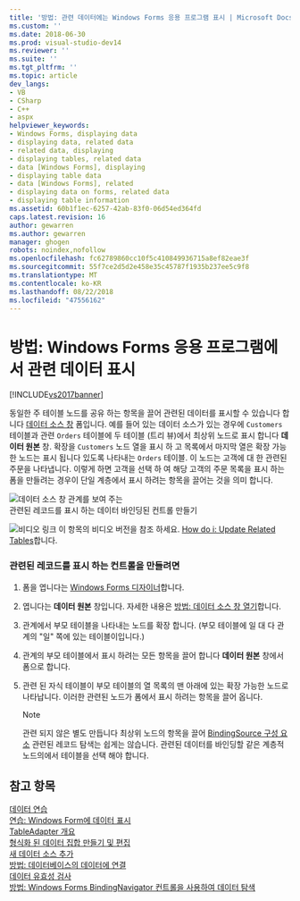 ```yaml
---
title: '방법: 관련 데이터에는 Windows Forms 응용 프로그램 표시 | Microsoft Docs'
ms.custom: ''
ms.date: 2018-06-30
ms.prod: visual-studio-dev14
ms.reviewer: ''
ms.suite: ''
ms.tgt_pltfrm: ''
ms.topic: article
dev_langs:
- VB
- CSharp
- C++
- aspx
helpviewer_keywords:
- Windows Forms, displaying data
- displaying data, related data
- related data, displaying
- displaying tables, related data
- data [Windows Forms], displaying
- displaying table data
- data [Windows Forms], related
- displaying data on forms, related data
- displaying table information
ms.assetid: 60b1f1ec-6257-42ab-83f0-06d54ed364fd
caps.latest.revision: 16
author: gewarren
ms.author: gewarren
manager: ghogen
robots: noindex,nofollow
ms.openlocfilehash: fc62789860cc10f5c410849936715a8ef82eae3f
ms.sourcegitcommit: 55f7ce2d5d2e458e35c45787f1935b237ee5c9f8
ms.translationtype: MT
ms.contentlocale: ko-KR
ms.lasthandoff: 08/22/2018
ms.locfileid: "47556162"
---
```

# <a name="how-to-display-related-data-in-a-windows-forms-application"></a>방법: Windows Forms 응용 프로그램에서 관련 데이터 표시
[!INCLUDE[vs2017banner](../includes/vs2017banner.md)]

동일한 주 테이블 노드를 공유 하는 항목을 끌어 관련된 데이터를 표시할 수 있습니다 합니다 [데이터 소스 창](http://msdn.microsoft.com/library/0d20f699-cc95-45b3-8ecb-c7edf1f67992) 폼입니다. 예를 들어 있는 데이터 소스가 있는 경우에 `Customers` 테이블과 관련 `Orders` 테이블에 두 테이블 (트리 뷰)에서 최상위 노드로 표시 합니다 **데이터 원본** 창. 확장을 `Customers` 노드 열을 표시 하 고 목록에서 마지막 열은 확장 가능한 노드는 표시 됩니다 있도록 나타내는 `Orders` 테이블. 이 노드는 고객에 대 한 관련된 주문을 나타냅니다. 이렇게 하면 고객을 선택 하 여 해당 고객의 주문 목록을 표시 하는 폼을 만들려는 경우이 단일 계층에서 표시 하려는 항목을 끌어는 것을 의미 합니다.  
  
 ![데이터 소스 창 관계를 보여 주는](../data-tools/media/datasources2.gif "DataSources2")  
관련된 레코드를 표시 하는 데이터 바인딩된 컨트롤 만들기  
  
 ![비디오 링크](../data-tools/media/playvideo.gif "PlayVideo") 이 항목의 비디오 버전을 참조 하세요. [How do i: Update Related Tables](http://go.microsoft.com/fwlink/?LinkId=143527)합니다.  
  
### <a name="to-create-controls-that-display-related-records"></a>관련된 레코드를 표시 하는 컨트롤을 만들려면  
  
1.  폼을 엽니다는 [Windows Forms 디자이너](http://msdn.microsoft.com/en-us/3c3d61f8-f36c-4d41-b9c3-398376fabb15)합니다.  
  
2.  엽니다는 **데이터 원본** 창입니다. 자세한 내용은 [방법: 데이터 소스 창 열기](../data-tools/how-to-open-the-data-sources-window.md)합니다.  
  
3.  관계에서 부모 테이블을 나타내는 노드를 확장 합니다. (부모 테이블에 일 대 다 관계의 "일" 쪽에 있는 테이블이입니다.)  
  
4.  관계의 부모 테이블에서 표시 하려는 모든 항목을 끌어 합니다 **데이터 원본** 창에서 폼으로 합니다.  
  
5.  관련 된 자식 테이블이 부모 테이블의 열 목록의 맨 아래에 있는 확장 가능한 노드로 나타납니다. 이러한 관련된 노드가 폼에서 표시 하려는 항목을 끌어 옵니다.  
  
    > [!NOTE]
    >  관련 되지 않은 별도 만듭니다 최상위 노드의 항목을 끌어 [BindingSource 구성 요소](http://msdn.microsoft.com/library/3e2faf4c-f5b8-4fa6-9fbc-f59c37ec2fb9) 관련된 레코드 탐색는 쉽게는 않습니다. 관련된 데이터를 바인딩할 같은 계층적 노드의에서 테이블을 선택 해야 합니다.  
  
## <a name="see-also"></a>참고 항목  
 [데이터 연습](http://msdn.microsoft.com/library/15a88fb8-3bee-4962-914d-7a1f8bd40ec4)   
 [연습: Windows Form에 데이터 표시](../data-tools/walkthrough-displaying-data-on-a-windows-form.md)   
 [TableAdapter 개요](../data-tools/tableadapter-overview.md)   
 [형식화 된 데이터 집합 만들기 및 편집](../data-tools/creating-and-editing-typed-datasets.md)   
 [새 데이터 소스 추가](../data-tools/add-new-data-sources.md)   
 [방법: 데이터베이스의 데이터에 연결](../data-tools/how-to-connect-to-data-in-a-database.md)   
 [데이터 유효성 검사](http://msdn.microsoft.com/library/b3a9ee4e-5d4d-4411-9c56-c811f2b4ee7e)   
 [방법: Windows Forms BindingNavigator 컨트롤을 사용하여 데이터 탐색](http://msdn.microsoft.com/library/0e5d4f34-bc9b-47cf-9b8d-93acbb1f1dbb)